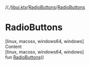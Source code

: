//[.](../../index.md)/[libui.ktx](../index.md)/[RadioButtons](index.md)/[RadioButtons](-radio-buttons.md)



# RadioButtons  
[linux, macosx, windows64, windows]  
Content  
[linux, macosx, windows64, windows]  
fun [RadioButtons](-radio-buttons.md)()  



